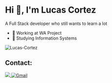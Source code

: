 # Hi 👋, I'm Lucas Cortez

A Full Stack developer who still wants to learn a lot

- 🏢 Working at WA Project
- 🏫 Studying Information Systems

<img align="center" src="https://github-readme-stats.vercel.app/api/top-langs/?username=Lucas-Cortez&layout=compact&theme=dracula" alt="Lucas-Cortez" />

## Contact:

<a href="https://www.linkedin.com/in/lucas-cortez-sanches-19810a1a8/" target="_blank" rel="noopener noreferrer"> 
    <img src="https://img.shields.io/badge/LinkedIn-0077B5?style=for-the-badge&logo=linkedin&logoColor=white" />
</a>
<a href="mailto:lucasc.sanches65@gmail.com">
  <img src="https://img.shields.io/badge/Gmail-D14836?style=for-the-badge&logo=gmail&logoColor=white" alt="Gmail" />
</a>
